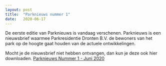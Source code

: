 ```yaml
---
layout: post
title:  "Parknieuws nummer 1"
date:   2020-06-17
---
```


<p class="intro"><span class="dropcap">D</span>e eerste editie van Parknieuws is vandaag verschenen. Parknieuws is een nieuwsbrief waarmee Parkresidentie Dronten B.V. de bewoners van het park op de hoogte gaat houden van de actuele ontwikkelingen. </p>

<p>
Mocht je de nieuwsbrief niet hebben ontvangen, dan kun je deze ook hier downloaden. 
<a href="{{ '/docs/overige/Park Nieuws nr 1 202006.pdf' | prepend: site.baseurl }}" target="_blank">Parknieuws Nummer 1 - Juni 2020</a>
</p>



